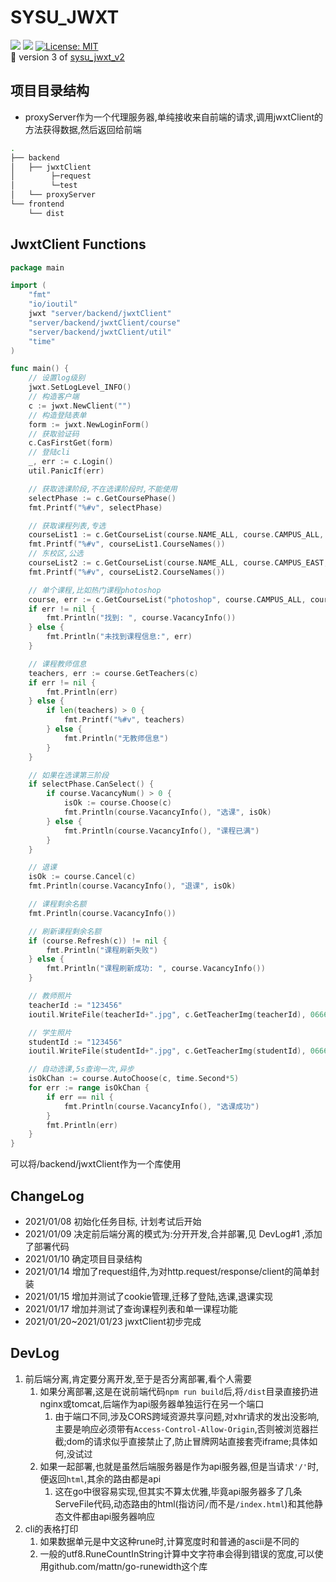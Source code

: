 # SYSU_JWXT
![](https://img.shields.io/badge/sysu_jwxt-v3.0.1-519dd9.svg) ![](https://img.shields.io/badge/language-Golang-blue.svg) [![License: MIT](https://img.shields.io/badge/License-MIT-yellow.svg)](https://opensource.org/licenses/MIT)   
:rocket: version 3 of [sysu_jwxt_v2](https://github.com/liwm29/sysu_jwxt_v2) 
<!-- ## TODO
从v2到现在,学到了更多的技术,因此打算升级v2,要做的事情:
- 前后端分离,后端仅作为api服务器
  - 可能涉及跨域的问题
- 前端界面重写,打算基于vue-el-admin二次开发照猫画虎一下
- 单例模式修改为支持多用户登陆
  - 加入cookie/session,支持多客户端
- 后端重构一下代码,整合一下基于sysu.edu.cn/jwxt登陆和基于portal.sysu.edu.cn的webvpn登陆
  - 此前由于jwxt对外网开发,不再需要通过portal跳转webvpn登陆,便丢弃了portal
- 加入mock用户,用于测试,不必真的登陆jwxt
- 教师照片的加载问题,应该改为在可视区域时自动加载,而不是hover()时 -->

## 项目目录结构
- proxyServer作为一个代理服务器,单纯接收来自前端的请求,调用jwxtClient的方法获得数据,然后返回给前端
```sh
.
├── backend
│   ├── jwxtClient
│        ├─request
│        └─test
│   └── proxyServer
└── frontend
    └── dist
```

## JwxtClient Functions
```go
package main

import (
	"fmt"
	"io/ioutil"
	jwxt "server/backend/jwxtClient"
	"server/backend/jwxtClient/course"
	"server/backend/jwxtClient/util"
	"time"
)

func main() {
	// 设置log级别
	jwxt.SetLogLevel_INFO()
	// 构造客户端
	c := jwxt.NewClient("")
	// 构造登陆表单
	form := jwxt.NewLoginForm()
	// 获取验证码
	c.CasFirstGet(form)
	// 登陆cli
	_, err := c.Login()
	util.PanicIf(err)

	// 获取选课阶段,不在选课阶段时,不能使用
	selectPhase := c.GetCoursePhase()
	fmt.Printf("%#v", selectPhase)

	// 获取课程列表,专选
	courseList1 := c.GetCourseList(course.NAME_ALL, course.CAMPUS_ALL, course.TYPE_MAJ_ELECTIVE)
	fmt.Printf("%#v", courseList1.CourseNames())
	// 东校区,公选
	courseList2 := c.GetCourseList(course.NAME_ALL, course.CAMPUS_EAST, course.TYPE_PUB_ELECTIVE)
	fmt.Printf("%#v", courseList2.CourseNames())

	// 单个课程,比如热门课程photoshop
	course, err := c.GetCourseList("photoshop", course.CAMPUS_ALL, course.TYPE_PUB_ELECTIVE).First()
	if err != nil {
		fmt.Println("找到: ", course.VacancyInfo())
	} else {
		fmt.Println("未找到课程信息:", err)
	}

	// 课程教师信息
	teachers, err := course.GetTeachers(c)
	if err != nil {
		fmt.Println(err)
	} else {
		if len(teachers) > 0 {
			fmt.Printf("%#v", teachers)
		} else {
			fmt.Println("无教师信息")
		}
	}

	// 如果在选课第三阶段
	if selectPhase.CanSelect() {
		if course.VacancyNum() > 0 {
			isOk := course.Choose(c)
			fmt.Println(course.VacancyInfo(), "选课", isOk)
		} else {
			fmt.Println(course.VacancyInfo(), "课程已满")
		}
	}

	// 退课
	isOk := course.Cancel(c)
	fmt.Println(course.VacancyInfo(), "退课", isOk)

	// 课程剩余名额
	fmt.Println(course.VacancyInfo())

	// 刷新课程剩余名额
	if (course.Refresh(c)) != nil {
		fmt.Println("课程刷新失败")
	} else {
		fmt.Println("课程刷新成功: ", course.VacancyInfo())
	}

	// 教师照片
	teacherId := "123456"
	ioutil.WriteFile(teacherId+".jpg", c.GetTeacherImg(teacherId), 0666)

	// 学生照片
	studentId := "123456"
	ioutil.WriteFile(studentId+".jpg", c.GetTeacherImg(studentId), 0666)

	// 自动选课,5s查询一次,异步
	isOkChan := course.AutoChoose(c, time.Second*5)
	for err := range isOkChan {
		if err == nil {
			fmt.Println(course.VacancyInfo(), "选课成功")
		}
		fmt.Println(err)
	}
}
```
可以将/backend/jwxtClient作为一个库使用
<!-- 
## 待决
1. 自己封装的httpClient,到底是应该嵌入http.Client还是组合?
   1. 目前是用组合,否则的话无法定义同名函数
2. Do()的返回值是用httpResp还是直接[]byte?
3. 某些地方应该使用接口吗? 比如req.Do(interface?),否则得传值c.HttpClient
4. 测试在test文件夹,应该用标准的go test,但是似乎go test无法得到用户输入,猜测是go test不用stdin,stdout,有时间再看看,目前直接改成main文件运行 -->

## ChangeLog
- 2021/01/08 初始化任务目标, 计划考试后开始
- 2021/01/09 决定前后端分离的模式为:分开开发,合并部署,见 DevLog#1 ,添加了部署代码
- 2021/01/10 确定项目目录结构
- 2021/01/14 增加了request组件,为对http.request/response/client的简单封装
- 2021/01/15 增加并测试了cookie管理,迁移了登陆,选课,退课实现
- 2021/01/17 增加并测试了查询课程列表和单一课程功能
- 2021/01/20~2021/01/23 jwxtClient初步完成

## DevLog
1. 前后端分离,肯定要分离开发,至于是否分离部署,看个人需要
   1. 如果分离部署,这是在说前端代码`npm run build`后,将`/dist`目录直接扔进nginx或tomcat,后端作为api服务器单独运行在另一个端口
      1. 由于端口不同,涉及CORS跨域资源共享问题,对xhr请求的发出没影响,主要是响应必须带有`Access-Control-Allow-Origin`,否则被浏览器拦截;dom的请求似乎直接禁止了,防止冒牌网站直接套壳iframe;具体如何,没试过
   2. 如果一起部署,也就是虽然后端服务器是作为api服务器,但是当请求`'/'`时,便返回`html`,其余的路由都是api
      1. 这在go中很容易实现,但其实不算太优雅,毕竟api服务器多了几条ServeFile代码,动态路由的html(指访问`/`而不是`/index.html`)和其他静态文件都由api服务器响应
2. cli的表格打印
   1. 如果数据单元是中文这种rune时,计算宽度时和普通的ascii是不同的
   2. 一般的utf8.RuneCountInString计算中文字符串会得到错误的宽度,可以使用github.com/mattn/go-runewidth这个库
